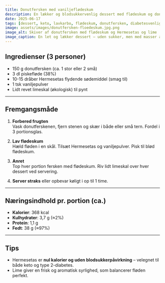 ```yaml
---
title: Donutfersken med vaniljeflødeskum
description: En lækker og blodsukkervenlig dessert med flødeskum og donutfersken – sødet med Hermesetas og smagt til med lime og vanilje.
date: 2025-06-17
tags: [dessert, keto, lavkarbo, flødeskum, donutfersken, diabetesvenlig, hermesetas]
image: assets/images/donutfersken-floedeskum.jpg.png
image_alt: Skiver af donutfersken med flødeskum og Hermesetas og lime
image_caption: En let og lækker dessert – uden sukker, men med masser af smag!
---
```


## Ingredienser (3 personer)

- 150 g donutfersken (ca. 1 stor eller 2 små)
- 3 dl piskefløde (38%)
- 10-15 dråber Hermesetas flydende sødemiddel (smag til)
- 1 tsk vaniljepulver
- Lidt revet limeskal (økologisk) til pynt

---

## Fremgangsmåde

1. **Forbered frugten**  
   Vask donutferskenen, fjern stenen og skær i både eller små tern. Fordel i 3 portionsglas.

2. **Lav flødeskum**  
   Hæld fløden i en skål. Tilsæt Hermesetas og vaniljepulver. Pisk til blød flødeskum.

3. **Anret**  
   Top hver portion fersken med flødeskum. Riv lidt limeskal over hver dessert ved servering.

4. **Server straks** eller opbevar køligt i op til 1 time.

---

## Næringsindhold pr. portion (ca.)

- **Kalorier**: 368 kcal  
- **Kulhydrater**: 3,7 g (≈2%)  
- **Protein**: 1,1 g  
- **Fedt**: 38 g (≈97%)

---

## Tips
- Hermesetas er **nul kalorier og uden blodsukkerpåvirkning** – velegnet til både keto og type 2-diabetes.
- Lime giver en frisk og aromatisk syrlighed, som balancerer fløden perfekt.

